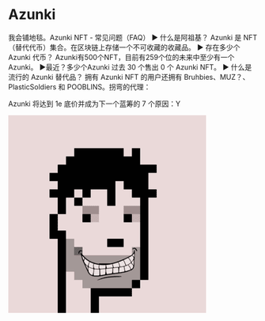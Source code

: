# Azunki

我会铺地毯。Azunki NFT - 常见问题（FAQ）
▶ 什么是阿祖基？
Azunki 是 NFT（替代代币）集合。在区块链上存储一个不可收藏的收藏品。
▶ 存在多少个 Azunki 代币？
Azunki有500个NFT，目前有259个位的未来中至少有一个Azunki。
▶最近？多少个Azunki
过去 30 个售出 0 个 Azunki NFT。
▶ 什么是流行的 Azunki 替代品？
拥有 Azunki NFT 的用户还拥有 Bruhbies、MUZ？、PlasticSoldiers 和 POOBLINS。拐弯的代理：

Azunki 将达到 1e 底价并成为下一个蓝筹的 7 个原因：Y

![nft](unnamed.png)
